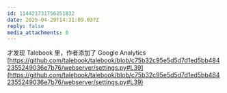 ```yaml
---
id: 114421731756251832
date: 2025-04-29T14:31:09.037Z
reply: false
media_attachments: 0
---
```


才发现 Talebook 里，作者添加了 Google Analytics [https://github.com/talebook/talebook/blob/c75b32c95e5d5d7d1ed5bb4842355249036e7b76/webserver/settings.py#L39](https://github.com/talebook/talebook/blob/c75b32c95e5d5d7d1ed5bb4842355249036e7b76/webserver/settings.py#L39)

